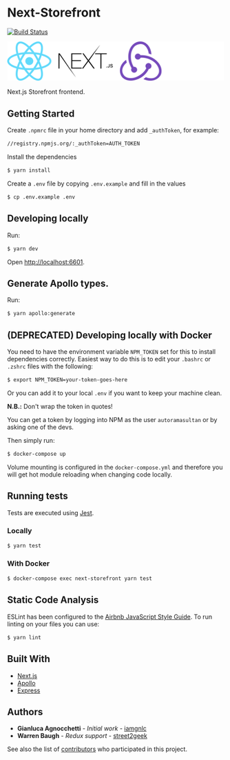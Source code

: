 # Next-Storefront

[![Build Status](https://jenkins.autorama.co.uk/buildStatus/icon?job=next-storefront%2Fdevelop)](https://jenkins.autorama.co.uk/job/next-storefront/job/develop/)

<img src="logos.png" width="640">

Next.js Storefront frontend.

## Getting Started

Create `.npmrc` file in your home directory and add `_authToken`, for example:

```sh
//registry.npmjs.org/:_authToken=AUTH_TOKEN
```

Install the dependencies

```sh
$ yarn install
```

Create a `.env` file by copying `.env.example` and fill in the values

```sh
$ cp .env.example .env
```

## Developing locally

Run:

```sh
$ yarn dev
```

Open [http://localhost:6601](http://localhost:6601).

## Generate Apollo types.

Run:

```sh
$ yarn apollo:generate
```

## (DEPRECATED) Developing locally with Docker

You need to have the environment variable `NPM_TOKEN` set for this to install dependencies correctly. Easiest way to do this is to edit your `.bashrc` or `.zshrc` files with the following:

```sh
$ export NPM_TOKEN=your-token-goes-here
```

Or you can add it to your local `.env` if you want to keep your machine clean.

**N.B.:** Don't wrap the token in quotes!

You can get a token by logging into NPM as the user `autoramasultan` or by asking one of the devs.

Then simply run:

```sh
$ docker-compose up
```

Volume mounting is configured in the `docker-compose.yml` and therefore you will get hot module reloading when changing code locally.

## Running tests

Tests are executed using [Jest](https://jestjs.io/).

### Locally

```sh
$ yarn test
```

### With Docker

```sh
$ docker-compose exec next-storefront yarn test
```

## Static Code Analysis

ESLint has been configured to the [Airbnb JavaScript Style Guide](https://github.com/airbnb/javascript). To run linting on your files you can use:

```sh
$ yarn lint
```

## Built With

- [Next.js](https://nextjs.org/)
- [Apollo](https://www.apollographql.com/)
- [Express](https://expressjs.com/)

## Authors

- **Gianluca Agnocchetti** - _Initial work_ - [iamgnlc](https://github.com/iamgnlc)
- **Warren Baugh** - _Redux support_ - [street2geek](https://github.com/street2geek)

See also the list of
[contributors](https://github.com/Autorama/next-storefront/graphs/contributors)
who participated in this project.
